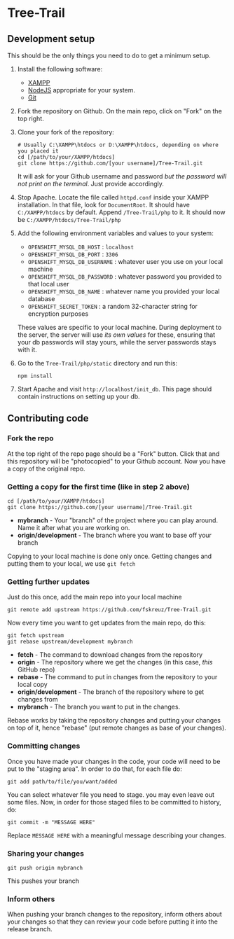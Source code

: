 Tree-Trail
==========

## Development setup

This should be the only things you need to do to get a minimum setup.

1. Install the following software:
    
    - [XAMPP](https://www.apachefriends.org/download.html)
    - [NodeJS](http://nodejs.org/download/) appropriate for your system.
    - [Git](https://msysgit.github.io/)

2. Fork the repository on Github. On the main repo, click on "Fork" on the top right.

3. Clone your fork of the repository:
   
    ```shell
    # Usually C:\XAMPP\htdocs or D:\XAMPP\htdocs, depending on where you placed it
    cd [/path/to/your/XAMPP/htdocs] 
    git clone https://github.com/[your username]/Tree-Trail.git
    ```

   It will ask for your Github username and password *but the password will not print on the terminal*. Just provide accordingly.
   
4. Stop Apache. Locate the file called `httpd.conf` inside your XAMPP installation. In that file, look for `DocumentRoot`. It should have `C:/XAMPP/htdocs` by default. Append `/Tree-Trail/php` to it. It should now be `C:/XAMPP/htdocs/Tree-Trail/php`

5. Add the following environment variables and values to your system:

    - `OPENSHIFT_MYSQL_DB_HOST` : `localhost`
    - `OPENSHIFT_MYSQL_DB_PORT` : `3306`
    - `OPENSHIFT_MYSQL_DB_USERNAME` : whatever user you use on your local machine
    - `OPENSHIFT_MYSQL_DB_PASSWORD` : whatever password you provided to that local user
    - `OPENSHIFT_MYSQL_DB_NAME` : whatever name you provided your local database
    - `OPENSHIFT_SECRET_TOKEN` : a random 32-character string for encryption purposes
    
    These values are specific to your local machine. During deployment to the server, the server will use *its own values* for these, ensuring that your db passwords will stay yours, while the server passwords stays with it.

6. Go to the `Tree-Trail/php/static` directory and run this:

    ```shell
    npm install
    ```

7. Start Apache and visit `http://localhost/init_db`. This page should contain instructions on setting up your db.

## Contributing code

### Fork the repo

At the top right of the repo page should be a "Fork" button. Click that and this repository will be "photocopied" to your Github account. Now you have a copy of the original repo.

### Getting a copy for the first time (like in step 2 above)

```shell
cd [/path/to/your/XAMPP/htdocs] 
git clone https://github.com/[your username]/Tree-Trail.git
```

- **mybranch** - Your "branch" of the project where you can play around. Name it after what you are working on.
- **origin/development** - The branch where you want to base off your branch

Copying to your local machine is done only once. Getting changes and putting them to your local, we use `git fetch`

### Getting further updates

Just do this once, add the main repo into your local machine

```shell
git remote add upstream https://github.com/fskreuz/Tree-Trail.git
```

Now every time you want to get updates from the main repo, do this:

```shell
git fetch upstream
git rebase upstream/development mybranch
```

- **fetch** - The command to download changes from the repository
- **origin** - The repository where we get the changes (in this case, *this* GitHub repo)
- **rebase** - The command to put in changes from the repository to your local copy
- **origin/development** - The branch of the repository where to get changes from
- **mybranch** - The branch you want to put in the changes.

Rebase works by taking the repository changes and putting your changes on top of it, hence "rebase" (put remote changes as base of your changes).

### Committing changes

Once you have made your changes in the code, your code will need to be put to the "staging area". In order to do that, for each file do:

```shell
git add path/to/file/you/want/added
```

You can select whatever file you need to stage. you may even leave out some files. Now, in order for those staged files to be committed to history, do:

```shell
git commit -m "MESSAGE HERE"
```

Replace `MESSAGE HERE` with a meaningful message describing your changes.

### Sharing your changes

```shell
git push origin mybranch
```

This pushes your branch

### Inform others

When pushing your branch changes to the repository, inform others about your changes so that they can review your code before putting it into the release branch.

